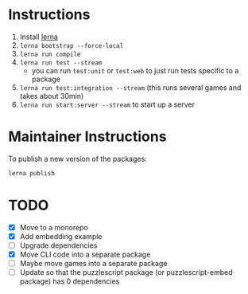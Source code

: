 # Instructions

1. Install [lerna](https://lerna.js.org)
1. `lerna bootstrap --force-local`
1. `lerna run compile`
1. `lerna run test --stream`
    - you can run `test:unit` or `test:web` to just run tests specific to a package
1. `lerna run test:integration --stream` (this runs several games and takes about 30min)
1. `lerna run start:server --stream` to start up a server

# Maintainer Instructions

To publish a new version of the packages:

```sh
lerna publish
```

# TODO

- [x] Move to a monorepo
- [x] Add embedding example
- [ ] Upgrade dependencies
- [x] Move CLI code into a separate package
- [ ] Maybe move games into a separate package
- [ ] Update so that the puzzlescript package (or puzzlescript-embed package) has 0 dependencies
